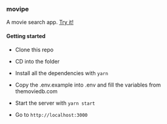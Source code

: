 ### movipe

A movie search app. [Try it!](https://movipe.vercel.app/)

#### Getting started

- Clone this repo

- CD into the folder

- Install all the dependencies with ```yarn```

- Copy the .env.example into .env and fill the variables from themoviedb.com

- Start the server with ```yarn start```

- Go to ```http://localhost:3000```
